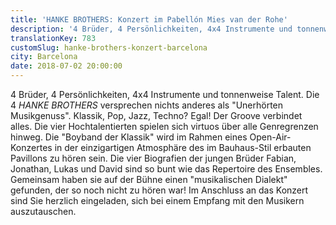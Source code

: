 ```yaml
---
title: 'HANKE BROTHERS: Konzert im Pabellón Mies van der Rohe'
description: '4 Brüder, 4 Persönlichkeiten, 4x4 Instrumente und tonnenweise Talent: Wir laden ein zu einem einzigartigen Konzert im Pabellón Mies van der Rohe in Barcelona!'
translationKey: 783
customSlug: hanke-brothers-konzert-barcelona
city: Barcelona
date: 2018-07-02 20:00:00
---
```


4 Brüder, 4 Persönlichkeiten, 4x4 Instrumente und tonnenweise Talent. Die 4 <em>HANKE BROTHERS</em> versprechen nichts anderes als "Unerhörten Musikgenuss". Klassik, Pop, Jazz, Techno? Egal! Der Groove verbindet alles. Die vier Hochtalentierten spielen sich virtuos über alle Genregrenzen hinweg. Die "Boyband der Klassik" wird im Rahmen eines Open-Air-Konzertes in der einzigartigen Atmosphäre des im Bauhaus-Stil erbauten Pavillons zu hören sein. Die vier Biografien der jungen Brüder Fabian, Jonathan, Lukas und David sind so bunt wie das Repertoire des Ensembles. Gemeinsam haben sie auf der Bühne einen "musikalischen Dialekt" gefunden, der so noch nicht zu hören war! Im Anschluss an das Konzert sind Sie herzlich eingeladen, sich bei einem Empfang mit den Musikern auszutauschen.
